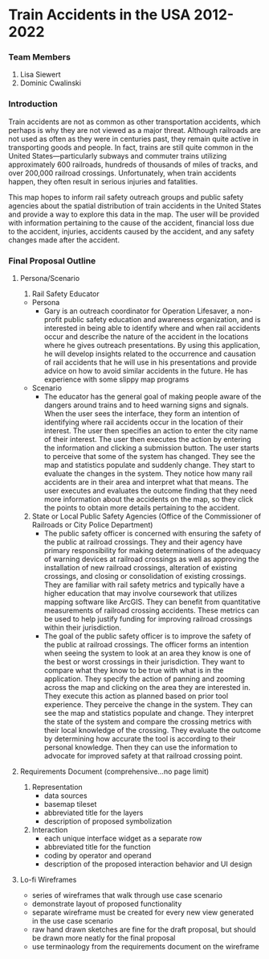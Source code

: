 # Train Accidents in the USA 2012-2022

### Team Members
1. Lisa Siewert
2. Dominic Cwalinski

### Introduction
Train accidents are not as common as other transportation accidents, which perhaps is why they are not viewed as a major threat.  Although railroads are not used as often as they were in centuries past, they remain quite active in transporting goods and people.  In fact, trains are still quite common in the United States—particularly subways and commuter trains utilizing approximately 600 railroads, hundreds of thousands of miles of tracks, and over 200,000 railroad crossings. Unfortunately, when train accidents happen, they often result in serious injuries and fatalities.  

This map hopes to inform rail safety outreach groups and public safety agencies about the spatial distribution of train accidents in the United States and provide a way to explore this data in the map. The user will be provided with information pertaining to the cause of the accident, financial loss due to the accident, injuries, accidents caused by the accident, and any safety changes made after the accident. 

### Final Proposal Outline
1. Persona/Scenario 
    1. Rail Safety Educator
    - Persona
        * Gary is an outreach coordinator for Operation Lifesaver, a non-profit public safety education and awareness organization, and is interested in being able to identify where and when rail accidents occur and describe the nature of the accident in the locations where he gives outreach presentations. By using this application, he will develop insights related to the occurrence and causation of rail accidents that he will use in his presentations and provide advice on how to avoid similar accidents in the future. He has experience with some slippy map programs
    - Scenario
        * The educator has the general goal of making people aware of the dangers around trains and to heed warning signs and signals.  When the user sees the interface, they form an intention of identifying where rail accidents occur in the location of their interest.  The user then specifies an action to enter the city name of their interest. The user then executes the action by entering the information and clicking a submission button. The user starts to perceive that some of the system has changed. They see the map and statistics populate and suddenly change. They start to evaluate the changes in the system. They notice how many rail accidents are in their area and interpret what that means. The user executes and evaluates the outcome finding that they need more information about the accidents on the map, so they click the points to obtain more details pertaining to the accident. 
    2. State or Local Public Safety Agencies (Office of the Commissioner of Railroads or City Police Department)
        * The public safety officer is concerned with ensuring the safety of the public at railroad crossings. They and their agency have primary responsibility for making determinations of the adequacy of warning devices at railroad crossings as well as approving the installation of new railroad crossings, alteration of existing crossings, and closing or consolidation of existing crossings. They are familiar with rail safety metrics and typically have a higher education that may involve coursework that utilizes mapping software like ArcGIS.  They can benefit from quantitative measurements of railroad crossing accidents. These metrics can be used to help justify funding for improving railroad crossings within their jurisdiction. 
        * The goal of the public safety officer is to improve the safety of the public at railroad crossings. The officer forms an intention when seeing the system to look at an area they know is one of the best or worst crossings in their jurisdiction. They want to compare what they know to be true with what is in the application. They specify the action of panning and zooming across the map and clicking on the area they are interested in. They execute this action as planned based on prior tool experience. They perceive the change in the system. They can see the map and statistics populate and change. They interpret the state of the system and compare the crossing metrics with their local knowledge of the crossing. They evaluate the outcome by determining how accurate the tool is according to their personal knowledge. Then they can use the information to advocate for improved safety at that railroad crossing point. 
        
2. Requirements Document (comprehensive...no page limit)
    1. Representation
        * data sources
        * basemap tileset
        * abbreviated title for the layers
        * description of proposed symbolization
    2. Interaction
        * each unique interface widget as a separate row
        *   abbreviated title for the function
        *   coding by operator and operand 
        *   description of the proposed interaction behavior and UI design

3. Lo-fi Wireframes
    *   series of wireframes that walk through use case scenario
    *   demonstrate layout of proposed functionality
    *   separate wireframe must be created for every new view generated in the use case scenario
    *   raw hand drawn sketches are fine for the draft proposal, but should be drawn more neatly for the final proposal
    *   use terminaology from the requirements document on the wireframe